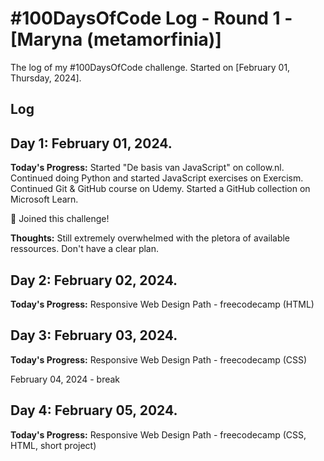 # #100DaysOfCode Log - Round 1 - [Maryna (metamorfinia)]

The log of my #100DaysOfCode challenge. Started on [February 01, Thursday, 2024].

## Log

## Day 1: February 01, 2024.

**Today's Progress:** Started "De basis van JavaScript" on collow.nl. Continued doing Python and started JavaScript exercises on Exercism. Continued Git & GitHub course on Udemy. Started a GitHub collection on Microsoft Learn.

🎉 Joined this challenge!

**Thoughts:** Still extremely overwhelmed with the pletora of available ressources. Don't have a clear plan.

## Day 2: February 02, 2024.
**Today's Progress:** Responsive Web Design  Path - freecodecamp (HTML)

## Day 3: February 03, 2024.
**Today's Progress:** Responsive Web Design  Path - freecodecamp (CSS)

February 04, 2024 - break

## Day 4: February 05, 2024.
**Today's Progress:** Responsive Web Design Path - freecodecamp (CSS, HTML, short project)
